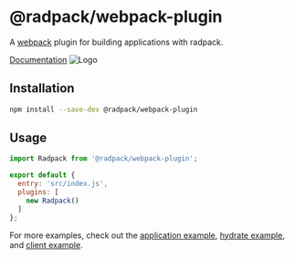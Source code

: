 # @radpack/webpack-plugin
A [webpack] plugin for building applications with radpack.

[Documentation](https://godaddy.github.io/radpack)
![Logo](../../docs/_site/static/radpack-logo.svg)


## Installation
```sh
npm install --save-dev @radpack/webpack-plugin
```


## Usage
```js
import Radpack from '@radpack/webpack-plugin';

export default {
  entry: 'src/index.js',
  plugins: [
    new Radpack()
  ]
};
```

For more examples, check out the [application example](example-app), [hydrate example](example-hydrate), and [client example](example-client).


[example-app]: ../../examples/apps/webpack/
[example-hydrate]: ../../examples/apps/webpack-hydrate/
[example-client]: ../../examples/clients/webpack/
[webpack]: https://v4.webpack.js.org/

